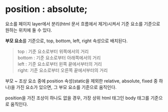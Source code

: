 # position : absolute;

요소를 페이지 layer에서 분리(html 문서 흐름에서 제거)시켜서 기준 요소를 기준으로 원하는 위치에 둘 수 있다.

**부모 요소**를 기준으로, top, bottom, left, right 속성으로 배치된다.

> top : 기준 요소로부터 위쪽에서의 거리  
> bottom : 기준 요소로부터 아래쪽에서의 거리  
> left : 기준 요소로부터 왼쪽 끝에서부터의 거리  
> right: 기준 요소로부터 오른쪽 끝에서부터의 거리

부모 ~ 조상 요소 중에 position 속성(static을 제외한 relative, absolute, fixed 중 하나)을 가진 요소가 있으면, 그 부모 요소를 기준으로 움직인다.

position을 가진 조상이 하나도 없을 경우, 가장 상위 html 태그인 body 태그를 기준으로 움직인다.
